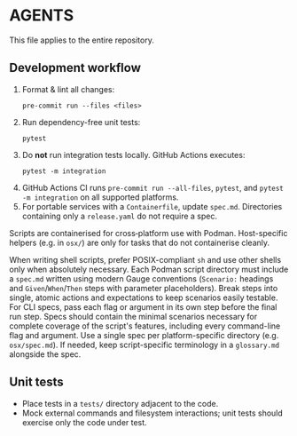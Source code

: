 # AGENTS

This file applies to the entire repository.

## Development workflow
1. Format & lint all changes:
   ```
   pre-commit run --files <files>
   ```
2. Run dependency-free unit tests:
   ```
   pytest
   ```
3. Do **not** run integration tests locally. GitHub Actions executes:
   ```
   pytest -m integration
   ```
4. GitHub Actions CI runs `pre-commit run --all-files`, `pytest`, and `pytest -m integration` on all supported platforms.
5. For portable services with a `Containerfile`, update `spec.md`. Directories containing only a `release.yaml` do not require a spec.

Scripts are containerised for cross‑platform use with Podman. Host-specific helpers (e.g. in `osx/`) are only for tasks that do not containerise cleanly.

When writing shell scripts, prefer POSIX-compliant `sh` and use other shells only when absolutely necessary.
Each Podman script directory must include a `spec.md` written using modern Gauge conventions (`Scenario:` headings and `Given`/`When`/`Then` steps with parameter placeholders). Break steps into single, atomic actions and expectations to keep scenarios easily testable. For CLI specs, pass each flag or argument in its own step before the final run step. Specs should contain the minimal scenarios necessary for complete coverage of the script's features, including every command-line flag and argument. Use a single spec per platform-specific directory (e.g. `osx/spec.md`). If needed, keep script-specific terminology in a `glossary.md` alongside the spec.

## Unit tests
- Place tests in a `tests/` directory adjacent to the code.
- Mock external commands and filesystem interactions; unit tests should exercise only the code under test.
